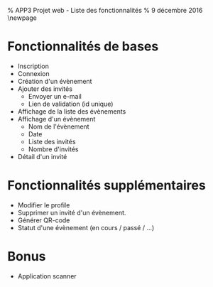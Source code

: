 % APP3 Projet web - Liste des fonctionnalités
% 9 décembre 2016
\newpage

# Fonctionnalités de bases

- Inscription
- Connexion
- Création d'un évènement
- Ajouter des invités
    - Envoyer un e-mail
    - Lien de validation (id unique)
- Affichage de la liste des évènements
- Affichage d'un évènement
    - Nom de l'évènement
    - Date
    - Liste des invités
    - Nombre d'invités
- Détail d'un invité

# Fonctionnalités supplémentaires

- Modifier le profile
- Supprimer un invité d'un évènement.
- Générer QR-code
- Statut d'une évènement (en cours / passé / ...)

# Bonus

- Application scanner
